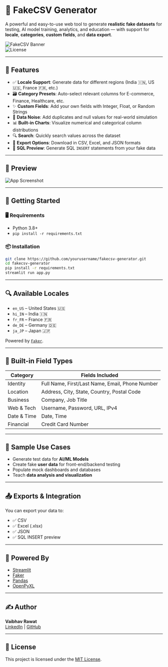 # 🧪 FakeCSV Generator

A powerful and easy-to-use web tool to generate **realistic fake datasets** for testing, AI model training, analytics, and education — with support for **locale**, **categories**, **custom fields**, and **data export**.

![FakeCSV Banner](https://img.shields.io/badge/Built%20with-Streamlit-red?style=for-the-badge)  
![License](https://img.shields.io/badge/License-MIT-green?style=flat-square)

---

## 🔧 Features

- ✅ **Locale Support**: Generate data for different regions (India 🇮🇳, US 🇺🇸, France 🇫🇷, etc.)
- 🗃️ **Category Presets**: Auto-select relevant columns for E-commerce, Finance, Healthcare, etc.
- ✨ **Custom Fields**: Add your own fields with Integer, Float, or Random Strings
- 💫 **Data Noise**: Add duplicates and null values for real-world simulation
- 📊 **Built-in Charts**: Visualize numerical and categorical column distributions
- 🔍 **Search**: Quickly search values across the dataset
- 📁 **Export Options**: Download in CSV, Excel, and JSON formats
- 💾 **SQL Preview**: Generate SQL `INSERT` statements from your fake data

---

## 📸 Preview

![App Screenshot](https://i.imgur.com/U9djLVf.png)

---

## 🚀 Getting Started

### 🖥️ Requirements

- Python 3.8+
- `pip install -r requirements.txt`

### 📦 Installation

```bash
git clone https://github.com/yourusername/fakecsv-generator.git
cd fakecsv-generator
pip install -r requirements.txt
streamlit run app.py
```

---

## 🔍 Available Locales

- `en_US` – United States 🇺🇸  
- `hi_IN` – India 🇮🇳  
- `fr_FR` – France 🇫🇷  
- `de_DE` – Germany 🇩🇪  
- `ja_JP` – Japan 🇯🇵  

Powered by [`Faker`](https://faker.readthedocs.io).

---

## 📂 Built-in Field Types

| Category       | Fields Included |
|----------------|-----------------|
| Identity       | Full Name, First/Last Name, Email, Phone Number |
| Location       | Address, City, State, Country, Postal Code |
| Business       | Company, Job Title |
| Web & Tech     | Username, Password, URL, IPv4 |
| Date & Time    | Date, Time |
| Financial      | Credit Card Number |

---

## 🧪 Sample Use Cases

- Generate test data for **AI/ML Models**
- Create fake **user data** for front-end/backend testing
- Populate mock dashboards and databases
- Teach **data analysis and visualization**

---

## 📤 Exports & Integration

You can export your data to:
- ✅ CSV
- ✅ Excel (.xlsx)
- ✅ JSON
- ✅ SQL INSERT preview

---

## 🧠 Powered By

- [Streamlit](https://streamlit.io)
- [Faker](https://faker.readthedocs.io/)
- [Pandas](https://pandas.pydata.org/)
- [OpenPyXL](https://openpyxl.readthedocs.io)

---

## ✍️ Author

**Vaibhav Rawat**  
[LinkedIn](https://linkedin.com/in/vaibhavrawatdata) | [GitHub](https://github.com/yourusername)

---

## 📜 License

This project is licensed under the [MIT License](LICENSE).